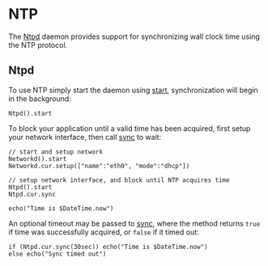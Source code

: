 # NTP

The [Ntpd](../api/studs/Ntpd.html) daemon provides support for synchronizing
wall clock time using the NTP protocol.

## Ntpd

[start]: ../api/studs/Ntpd.html#start
[sync]:  ../api/studs/Ntpd.html#sync

To use NTP simply start the daemon using [start][start], synchronization will
begin in the background:

    Ntpd().start

To block your application until a valid time has been acquired, first setup
your network interface, then call [sync][sync] to wait:

    // start and setup network
    Networkd().start
    Networkd.cur.setup(["name":"eth0", "mode":"dhcp"])

    // setup network interface, and block until NTP acquires time
    Ntpd().start
    Ntpd.cur.sync

    echo("Time is $DateTime.now")

An optional timeout may be passed to [sync][sync], where the method returns
`true` if time was successfully acquired, or `false` if it timed out:

    if (Ntpd.cur.sync(30sec)) echo("Time is $DateTime.now")
    else echo("Sync timed out")
